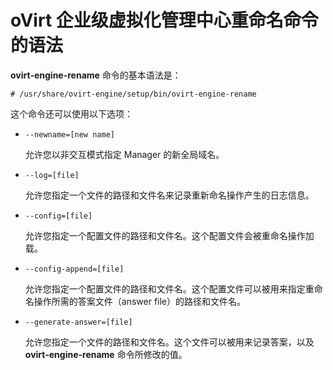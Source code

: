 # oVirt 企业级虚拟化管理中心重命名命令的语法

**ovirt-engine-rename** 命令的基本语法是：

```# /usr/share/ovirt-engine/setup/bin/ovirt-engine-rename```

 这个命令还可以使用以下选项：

- ```--newname=[new name]```

   允许您以非交互模式指定 Manager 的新全局域名。

- ```--log=[file]```

   允许您指定一个文件的路径和文件名来记录重新命名操作产生的日志信息。

- ```--config=[file]```

     允许您指定一个配置文件的路径和文件名。这个配置文件会被重命名操作加载。

- ```--config-append=[file]```

     允许您指定一个配置文件的路径和文件名。这个配置文件可以被用来指定重命名操作所需的答案文件（answer file）的路径和文件名。

- ```--generate-answer=[file]```

     允许您指定一个文件的路径和文件名。这个文件可以被用来记录答案，以及 **ovirt-engine-rename** 命令所修改的值。
